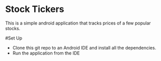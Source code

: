 # Stock Tickers
This is a simple android application that tracks prices of a few popular stocks.

#Set Up
- Clone this git repo to an Android IDE and install all the dependencies. 
- Run the application from the IDE
